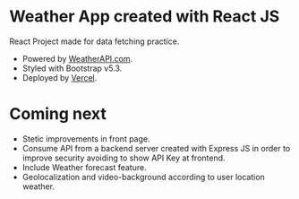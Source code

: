 # Weather App created with React JS

React Project made for data fetching practice. <br>
- Powered by <a href="https://www.weatherapi.com/">WeatherAPI.com</a>.
- Styled with Bootstrap v5.3.
- Deployed by <a href="https://vercel.com">Vercel</a>.

# Coming next
- Stetic improvements in front page. 
- Consume API from a backend server created with Express JS in order to improve security avoiding to show API Key at frontend.
- Include Weather forecast feature.
- Geolocalization and video-background according to user location weather.




